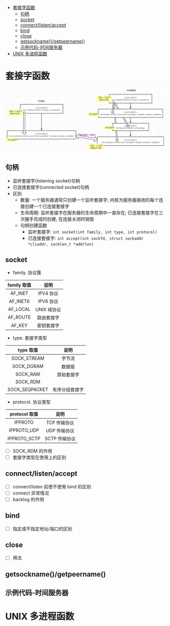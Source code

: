 - [套接字函数](#套接字函数)
  - [句柄](#句柄)
  - [socket](#socket)
  - [connect/listen/accept](#connectlistenaccept)
  - [bind](#bind)
  - [close](#close)
  - [getsockname()/getpeername()](#getsocknamegetpeername)
  - [示例代码-时间服务器](#示例代码-时间服务器)
- [UNIX 多进程函数](#unix-多进程函数)

# 套接字函数

![](img/TCP客户端服务端程序的套接字函数.png)

## 句柄

- 监听套接字(listening socket)句柄
- 已连接套接字(connected socket)句柄
- 区别
  - 数量: 一个服务器通常只创建一个监听套接字; 内核为服务器接收的每个连接创建一个已连接套接字
  - 生命周期: 监听套接字在服务器的生命周期中一直存在; 已连接套接字在三次握手完成时创建, 在连接关闭时销毁
  - 句柄创建函数
    - 监听套接字: `int socket(int family, int type, int protocol)`
    - 已连接套接字: `int accept(int sockfd, struct sockaddr *cliaddr, socklen_t *addrlen)`

## socket

- family. 协议簇

| family 取值 |    说明     |
| :---------: | :---------: |
|   AF_INET   |  IPV4 协议  |
|  AF_INET6   |  IPV6 协议  |
|  AF_LOCAL   | UNIX 域协议 |
|  AF_ROUTE   | 路由套接字  |
|   AF_KEY    | 密钥套接字  |

- type. 套接字类型

|   type 取值    |      说明      |
| :------------: | :------------: |
|  SOCK_STREAM   |     字节流     |
|   SOCK_DGRAM   |     数据报     |
|    SOCK_RAW    |   原始套接字   |
|    SOCK_RDM    |                |
| SOCK_SEQPACKET | 有序分组套接字 |

- protocol. 协议类型

| protocol 取值 |     说明      |
| :-----------: | :-----------: |
|    IPPROTO    | TCP 传输协议  |
|  IPPROTO_UDP  | UDP 传输协议  |
| IPPROTO_SCTP  | SCTP 传输协议 |

- [ ] SOCK_RDM 的作用
- [ ] 套接字类型在使用上的区别

## connect/listen/accept

- [ ] connect/listen 前使不使用 bind 的区别
- [ ] connect 异常情况
- [ ] backlog 的作用

## bind

- [ ] 指定或不指定地址/端口的区别

## close

- [ ] 用法

## getsockname()/getpeername()

## 示例代码-时间服务器

# UNIX 多进程函数
